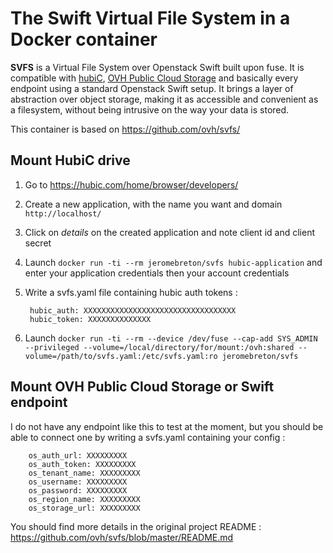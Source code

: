 # The Swift Virtual File System in a Docker container

**SVFS** is a Virtual File System over Openstack Swift built upon fuse. It is compatible with [hubiC](https://hubic.com),
[OVH Public Cloud Storage](https://www.ovh.com/fr/cloud/storage/object-storage) and basically every endpoint using a standard
Openstack Swift setup.  It brings a layer of abstraction over object storage, making it as accessible and convenient as a
filesystem, without being intrusive on the way your data is stored.

This container is based on https://github.com/ovh/svfs/ 

## Mount HubiC drive

1. Go to https://hubic.com/home/browser/developers/
2. Create a new application, with the name you want and domain `http://localhost/`
3. Click on *details* on the created application and note client id and client secret
4. Launch `docker run -ti --rm jeromebreton/svfs hubic-application` and enter your application credentials then your account credentials
5. Write a svfs.yaml file containing hubic auth tokens :

        hubic_auth: XXXXXXXXXXXXXXXXXXXXXXXXXXXXXXXXXX
        hubic_token: XXXXXXXXXXXXXX

6. Launch `docker run -ti --rm --device /dev/fuse --cap-add SYS_ADMIN --privileged --volume=/local/directory/for/mount:/ovh:shared --volume=/path/to/svfs.yaml:/etc/svfs.yaml:ro jeromebreton/svfs`

## Mount OVH Public Cloud Storage or Swift endpoint

I do not have any endpoint like this to test at the moment, but you should be able to connect one by writing a svfs.yaml containing your config :

        os_auth_url: XXXXXXXXX
        os_auth_token: XXXXXXXXX
        os_tenant_name: XXXXXXXXX
        os_username: XXXXXXXXX
        os_password: XXXXXXXXX
        os_region_name: XXXXXXXXX
        os_storage_url: XXXXXXXXX

You should find more details in the original project README : https://github.com/ovh/svfs/blob/master/README.md


